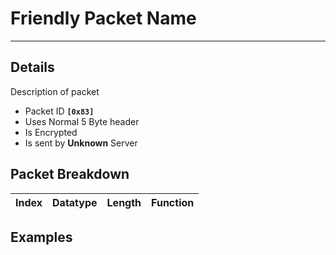 # Friendly Packet Name #

---


## Details ##

Description of packet
  * Packet ID **`[0x83]`**
  * Uses Normal 5 Byte header
  * Is Encrypted
  * Is sent by **Unknown** Server

## Packet Breakdown ##
| Index | Datatype | Length | Function |
|:------|:---------|:-------|:---------|

## Examples ##